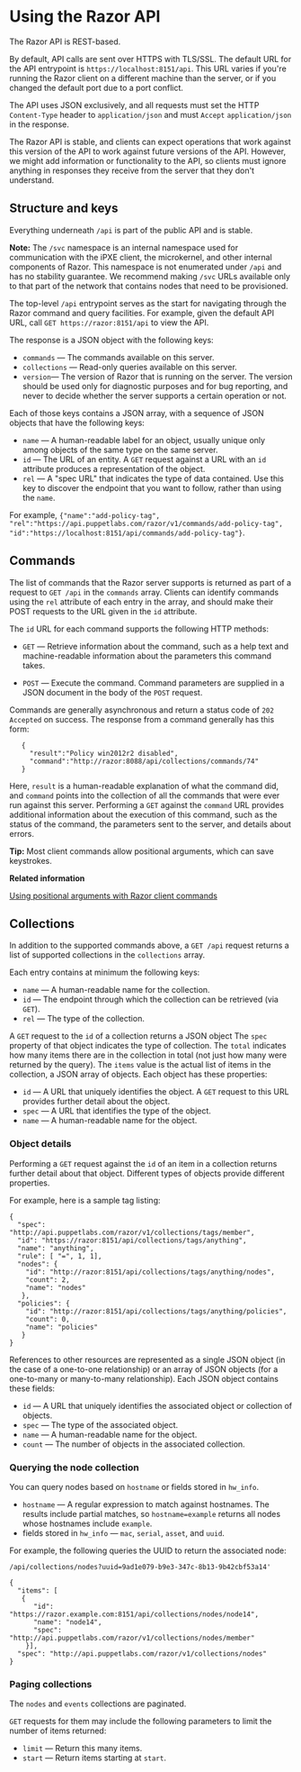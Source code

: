 # Using the Razor API

The Razor API is REST-based.

By default, API calls are sent over HTTPS with TLS/SSL. The default URL for the API entrypoint is `https://localhost:8151/api`. This URL varies if you're running the Razor client on a different machine than the server, or if you changed the default port due to a port conflict.

The API uses JSON exclusively, and all requests must set the HTTP `Content-Type` header to `application/json` and must `Accept` `application/json` in the response.

The Razor API is stable, and clients can expect operations that work against this version of the API to work against future versions of the API. However, we might add information or functionality to the API, so clients must ignore anything in responses they receive from the server that they don't understand.

## Structure and keys

Everything underneath `/api` is part of the public API and is stable.

**Note:** The `/svc` namespace is an internal namespace used for communication with the iPXE client, the microkernel, and other internal components of Razor. This namespace is not enumerated under `/api` and has no stability guarantee. We recommend making `/svc` URLs available only to that part of the network that contains nodes that need to be provisioned.

The top-level `/api` entrypoint serves as the start for navigating through the Razor command and query facilities. For example, given the default API URL, call `GET https://razor:8151/api` to view the API.

The response is a JSON object with the following keys:

-   `commands` — The commands available on this server.
-   `collections` — Read-only queries available on this server.
-   `version`— The version of Razor that is running on the server. The version should be used only for diagnostic purposes and for bug reporting, and never to decide whether the server supports a certain operation or not.

Each of those keys contains a JSON array, with a sequence of JSON objects that have the following keys:

-   `name` — A human-readable label for an object, usually unique only among objects of the same type on the same server.
-   `id` — The URL of an entity. A `GET` request against a URL with an `id` attribute produces a representation of the object.
-   `rel` — A "spec URL" that indicates the type of data contained. Use this key to discover the endpoint that you want to follow, rather than using the `name`.

For example, `{"name":"add-policy-tag", "rel":"https://api.puppetlabs.com/razor/v1/commands/add-policy-tag", "id":"https://localhost:8151/api/commands/add-policy-tag"}`.

## Commands

The list of commands that the Razor server supports is returned as part of a request to `GET /api` in the `commands` array. Clients can identify commands using the `rel` attribute of each entry in the array, and should make their POST requests to the URL given in the `id` attribute.

The `id` URL for each command supports the following HTTP methods:

-   `GET` — Retrieve information about the command, such as a help text and machine-readable information about the parameters this command takes.

-   `POST` — Execute the command. Command parameters are supplied in a JSON document in the body of the `POST` request.


Commands are generally asynchronous and return a status code of `202 Accepted` on success. The response from a command generally has this form:

```
   {
     "result":"Policy win2012r2 disabled",
     "command":"http://razor:8088/api/collections/commands/74"
   }
```

Here, `result` is a human-readable explanation of what the command did, and `command` points into the collection of all the commands that were ever run against this server. Performing a `GET` against the `command` URL provides additional information about the execution of this command, such as the status of the command, the parameters sent to the server, and details about errors.

**Tip:** Most client commands allow positional arguments, which can save keystrokes.

**Related information**  


[Using positional arguments with Razor client commands](using_the_razor_client.md#)

## Collections

In addition to the supported commands above, a `GET /api` request returns a list of supported collections in the `collections` array.

Each entry contains at minimum the following keys:

-   `name` — A human-readable name for the collection.
-   `id` — The endpoint through which the collection can be retrieved \(via `GET`\).
-   `rel` — The type of the collection.

A `GET` request to the `id` of a collection returns a JSON object The `spec` property of that object indicates the type of collection. The `total` indicates how many items there are in the collection in total \(not just how many were returned by the query\). The `items` value is the actual list of items in the collection, a JSON array of objects. Each object has these properties:

-   `id` — A URL that uniquely identifies the object. A `GET` request to this URL provides further detail about the object.
-   `spec` — A URL that identifies the type of the object.
-   `name` — A human-readable name for the object.

### Object details

Performing a `GET` request against the `id` of an item in a collection returns further detail about that object. Different types of objects provide different properties.

For example, here is a sample tag listing:

```
{
  "spec": "http://api.puppetlabs.com/razor/v1/collections/tags/member",
  "id": "https://razor:8151/api/collections/tags/anything",
  "name": "anything",
  "rule": [ "=", 1, 1],
  "nodes": {
    "id": "http://razor:8151/api/collections/tags/anything/nodes",
    "count": 2,
    "name": "nodes"
   },
  "policies": {
    "id": "http://razor:8151/api/collections/tags/anything/policies",
    "count": 0,
    "name": "policies"
   }
}
```

References to other resources are represented as a single JSON object \(in the case of a one-to-one relationship\) or an array of JSON objects \(for a one-to-many or many-to-many relationship\). Each JSON object contains these fields:

-   `id` — A URL that uniquely identifies the associated object or collection of objects.
-   `spec` — The type of the associated object.
-   `name` — A human-readable name for the object.
-   `count` — The number of objects in the associated collection.

### Querying the node collection

You can query nodes based on `hostname` or fields stored in `hw_info`.

-   `hostname` — A regular expression to match against hostnames. The results include partial matches, so `hostname=example` returns all nodes whose hostnames include `example`.
-   fields stored in `hw_info` — `mac`, `serial`, `asset`, and `uuid`.

For example, the following queries the UUID to return the associated node:

```
/api/collections/nodes?uuid=9ad1e079-b9e3-347c-8b13-9b42cbf53a14'

{
  "items": [
   {
      "id": "https://razor.example.com:8151/api/collections/nodes/node14",
      "name": "node14",
      "spec": "http://api.puppetlabs.com/razor/v1/collections/nodes/member"
    }],
  "spec": "http://api.puppetlabs.com/razor/v1/collections/nodes"
}
```

### Paging collections

The `nodes` and `events` collections are paginated.

`GET` requests for them may include the following parameters to limit the number of items returned:

-   `limit` — Return this many items.
-   `start` — Return items starting at `start`.


